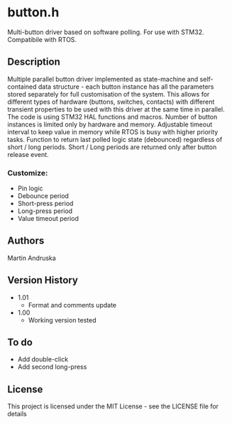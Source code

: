 # button.h

Multi-button driver based on software polling. For use with STM32. Compatibile with RTOS.

## Description

Multiple parallel button driver implemented as state-machine and self-contained data structure - each button instance has all the parameters stored separately for full customisation of the system. This allows for different types of hardware (buttons, switches, contacts) with different transient properties to be used with this driver at the same time in parallel.
The code is using STM32 HAL functions and macros.
Number of button instances is limited only by hardware and memory.
Adjustable timeout interval to keep value in memory while RTOS is busy with higher priority tasks.
Function to return last polled logic state (debounced) regardless of short / long periods.
Short / Long periods are returned only after button release event.

### Customize:
* Pin logic
* Debounce period
* Short-press period
* Long-press period
* Value timeout period

## Authors

Martin Andruska

## Version History

* 1.01
    * Format and comments update    
* 1.00
    * Working version tested

## To do
* Add double-click
* Add second long-press

## License
This project is licensed under the MIT License - see the LICENSE file for details
